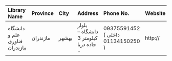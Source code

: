 | Library Name                  | Province   | City   | Address                                                                | Phone No.                         | Website   |
|:------------------------------|:-----------|:-------|:-----------------------------------------------------------------------|:----------------------------------|:----------|
| دانشگاه علم و فناوری مازندران | مازندران   | بهشهر  | بلوار دانشگاه – کیلومتر 3 جاده دریا -                                  | 09375591452 ( داخلی 01134150250 ) | http://   |